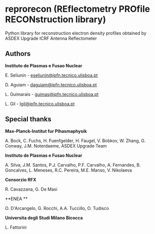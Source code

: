 # reprorecon (REflectometry PROfile RECONstruction library)
Python library for reconstruction electron density profiles obtained by ASDEX Upgrade ICRF Antenna Reflectometer

Authors
----

**Instituto de Plasmas e Fusao Nuclear**

E. Seliunin - eseliunin@ipfn.tecnico.ulisboa.pt

D. Aguiam - daguiam@ipfn.tecnico.ulisboa.pt

L. Guimarais - guimas@ipfn.tecnico.ulisboa.pt

L. Gil - lgil@ipfn.tecnico.ulisboa.pt

## Special thanks

**Max-Planck-Institut fur Plhasmaphysik**

A. Bock, C. Fuchs, H. Fuenfgelder, H. Faugel, V. Bobkov, W. Zhang, G. Conway, J.M. Noterdaeme, ASDEX Upgrade Team

**Instituto de Plasmas e Fusao Nuclear**

A. Silva, J.M. Santos, P.J. Carvalho, P.F. Carvalho, A. Fernandes, B. Goncalves, L. Meneses, R.C. Pereira, M.E. Manso, V. Nikolaeva

**Consorzio RFX**

R. Cavazzana, G. De Masi

**ENEA **

O. D'Arcangelo, G. Rocchi, A.A. Tuccillo, O. Tudisco

**Universita degli Studi Milano Bicocca**

L. Fattorini
